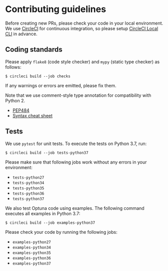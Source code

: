 # Contributing guidelines

Before creating new PRs, please check your code in your local environment.
We use [CircleCI](https://circleci.com/) for continuous integration, so please setup
[CircleCI Local CLI](https://circleci.com/docs/2.0/local-cli/) in advance.  

## Coding standards

Please apply `flake8` (code style checker) and `mypy` (static type checker) as follows:

```
$ circleci build --job checks
```

If any warnings or errors are emitted, please fix them.

Note that we use comment-style type annotation for compatibility with Python 2.

* [PEP484](https://www.python.org/dev/peps/pep-0484/)
* [Syntax cheat sheet](http://mypy.readthedocs.io/en/latest/cheat_sheet.html)


## Tests

We use `pytest` for unit tests. To execute the tests on Python 3.7, run:

```
$ circleci build --job tests-python37
```

Please make sure that following jobs work without any errors in your environment:

- `tests-python27`
- `tests-python34`
- `tests-python35`
- `tests-python36`
- `tests-python37`

We also test Optuna code using examples. The following command executes all examples in
Python 3.7:

```
$ circleci build --job examples-python37
```

Please check your code by running the following jobs:

- `examples-python27`
- `examples-python34`
- `examples-python35`
- `examples-python36`
- `examples-python37`
